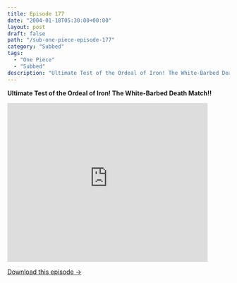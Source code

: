 ```yaml
---
title: Episode 177
date: "2004-01-18T05:30:00+00:00"
layout: post
draft: false
path: "/sub-one-piece-episode-177"
category: "Subbed"
tags:
  - "One Piece"
  - "Subbed"
description: "Ultimate Test of the Ordeal of Iron! The White-Barbed Death Match!!"
---
```


**Ultimate Test of the Ordeal of Iron! The White-Barbed Death Match!!**

<iframe width="640" height="360" src="https://www.rapidvideo.com/e/FXQGG8VFWJ" frameborder="0" marginwidth=0 marginheight=0 scrolling=no allowfullscreen style="max-width:90%;"></iframe>

<a href="http://ouo.io/qs/eCodkFEQ?s=https://www.rapidvideo.com/d/FXQGG8VFWJ" class="styled_a">Download this episode →</a>


